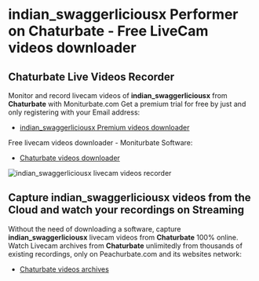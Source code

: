 # indian_swaggerliciousx Performer on Chaturbate - Free LiveCam videos downloader

## Chaturbate Live Videos Recorder

Monitor and record livecam videos of **indian_swaggerliciousx** from **Chaturbate** with Moniturbate.com
Get a premium trial for free by just and only registering with your Email address:
* [indian_swaggerliciousx Premium videos downloader](https://moniturbate.com/request-demo-licence-key.html)

Free livecam videos downloader - Moniturbate Software:
* [Chaturbate videos downloader](https://moniturbate.com/moniturbate-download-software.html)

![indian_swaggerliciousx livecam videos recorder](https://peachurnet.com/templates/moniturbate-software.png)


## Capture indian_swaggerliciousx videos from the Cloud and watch your recordings on Streaming

Without the need of downloading a software, capture **indian_swaggerliciousx** livecam videos from **Chaturbate** 100% online.
Watch Livecam archives from **Chaturbate** unlimitedly from thousands of existing recordings, only on Peachurbate.com and its websites network:
* [Chaturbate videos archives](https://peachurnet.com/)
